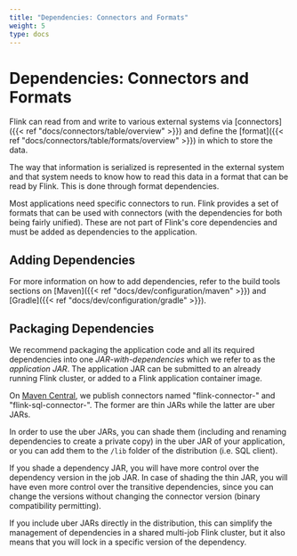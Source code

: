 ```yaml
---
title: "Dependencies: Connectors and Formats"
weight: 5
type: docs
---
```

<!--
Licensed to the Apache Software Foundation (ASF) under one
or more contributor license agreements.  See the NOTICE file
distributed with this work for additional information
regarding copyright ownership.  The ASF licenses this file
to you under the Apache License, Version 2.0 (the
"License"); you may not use this file except in compliance
with the License.  You may obtain a copy of the License at

  http://www.apache.org/licenses/LICENSE-2.0

Unless required by applicable law or agreed to in writing,
software distributed under the License is distributed on an
"AS IS" BASIS, WITHOUT WARRANTIES OR CONDITIONS OF ANY
KIND, either express or implied.  See the License for the
specific language governing permissions and limitations
under the License.
-->

# Dependencies: Connectors and Formats

Flink can read from and write to various external systems via [connectors]({{< ref "docs/connectors/table/overview" >}})
and define the [format]({{< ref "docs/connectors/table/formats/overview" >}}) in which to store the 
data.  

The way that information is serialized is represented in the external system and that system needs
to know how to read this data in a format that can be read by Flink.  This is done through format 
dependencies.

Most applications need specific connectors to run. Flink provides a set of formats that can be used 
with connectors (with the dependencies for both being fairly unified). These are not part of Flink's 
core dependencies and must be added as dependencies to the application.

## Adding Dependencies 

For more information on how to add dependencies, refer to the build tools sections on [Maven]({{< ref "docs/dev/configuration/maven" >}})
and [Gradle]({{< ref "docs/dev/configuration/gradle" >}}). 

## Packaging Dependencies

We recommend packaging the application code and all its required dependencies into one *JAR-with-dependencies*
which we refer to as the *application JAR*. The application JAR can be submitted to an already running
Flink cluster, or added to a Flink application container image.

On [Maven Central](https://search.maven.org), we publish connectors named "flink-connector-<NAME>" and
"flink-sql-connector-<NAME>". The former are thin JARs while the latter are uber JARs.

In order to use the uber JARs, you can shade them (including and renaming dependencies to create a 
private copy) in the uber JAR of your application, or you can add them to the `/lib` folder of the 
distribution (i.e. SQL client).

If you shade a dependency JAR, you will have more control over the dependency version in the job JAR. 
In case of shading the thin JAR, you will have even more control over the transitive dependencies, 
since you can change the versions without changing the connector version (binary compatibility permitting).

If you include uber JARs directly in the distribution, this can simplify the management of dependencies 
in a shared multi-job Flink cluster, but it also means that you will lock in a specific version of the 
dependency.
